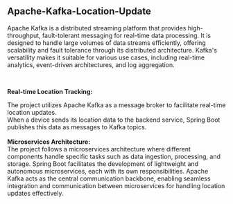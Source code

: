 <h2> Apache-Kafka-Location-Update </h2>
<p>Apache Kafka is a distributed streaming platform that provides high-throughput, fault-tolerant messaging for real-time data processing.
It is designed to handle large volumes of data streams efficiently, offering scalability and fault tolerance through its distributed architecture.
Kafka's versatility makes it suitable for various use cases, including real-time analytics, event-driven architectures, and log aggregation.</p>
<br>

<strong>Real-time Location Tracking:</strong>

The project utilizes Apache Kafka as a message broker to facilitate real-time location updates.
<br>
When a device sends its location data to the backend service, Spring Boot publishes this data as messages to Kafka topics.
<br> 
<br>
<strong>
Microservices Architecture: </strong>
<br>
The project follows a microservices architecture where different components handle specific tasks such as data ingestion, processing, and storage. Spring Boot facilitates the development of lightweight and autonomous microservices, each with its own responsibilities. Apache Kafka acts as the central communication backbone, enabling seamless integration and communication between microservices for handling location updates effectively.
